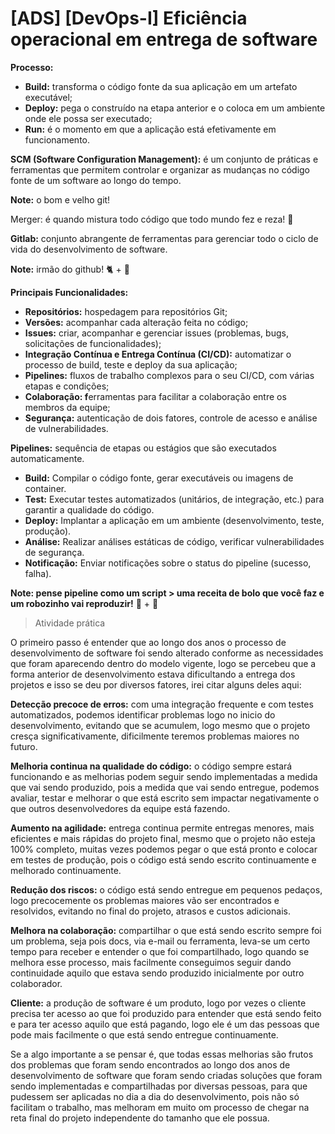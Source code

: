 # [ADS] [DevOps-I] Eficiência operacional em entrega de software

**Processo:** 

- **Build:**  transforma o código fonte da sua aplicação em um artefato executável;
- **Deploy:**  pega o construído na etapa anterior e o coloca em um ambiente onde ele possa ser executado;
- **Run:** é o momento em que a aplicação está efetivamente em funcionamento.

**SCM (Software Configuration Management):** é um conjunto de práticas e ferramentas que permitem controlar e organizar as mudanças no código fonte de um software ao longo do tempo.

**Note:** o bom e velho git!

Merger:  é quando mistura todo código que todo mundo fez e reza! 🙏

**Gitlab:** conjunto abrangente de ferramentas para gerenciar todo o ciclo de vida do desenvolvimento de software.

**Note:** irmão do github! 🐈 + 🐙

**Principais Funcionalidades:**

- **Repositórios:** hospedagem para repositórios Git;
- **Versões:** acompanhar cada alteração feita no código;
- **Issues:** criar, acompanhar e gerenciar issues (problemas, bugs, solicitações de funcionalidades);
- **Integração Contínua e Entrega Contínua (CI/CD):** automatizar o processo de build, teste e deploy da sua aplicação;
- **Pipelines:** fluxos de trabalho complexos para o seu CI/CD, com várias etapas e condições;
- **Colaboração: f**erramentas para facilitar a colaboração entre os membros da equipe;
- **Segurança:** autenticação de dois fatores, controle de acesso e análise de vulnerabilidades.

 **Pipelines:** sequência de etapas ou estágios que são executados automaticamente.

- **Build:** Compilar o código fonte, gerar executáveis ou imagens de container.
- **Test:** Executar testes automatizados (unitários, de integração, etc.) para garantir a qualidade do código.
- **Deploy:** Implantar a aplicação em um ambiente (desenvolvimento, teste, produção).
- **Análise:** Realizar análises estáticas de código, verificar vulnerabilidades de segurança.
- **Notificação:** Enviar notificações sobre o status do pipeline (sucesso, falha).

**Note: pense pipeline como um script > uma receita de bolo que você faz e um robozinho vai reproduzir!**  🦊 + 🤖

> Atividade prática
> 

O primeiro passo é entender que ao longo dos anos o processo de desenvolvimento de software foi sendo alterado conforme as necessidades que foram aparecendo dentro do modelo vigente, logo se percebeu que a forma anterior de desenvolvimento estava dificultando a entrega dos projetos e isso se deu por diversos fatores, irei citar alguns deles aqui:

**Detecção precoce de erros:** com uma integração frequente e com testes automatizados, podemos identificar problemas logo no inicio do desenvolvimento, evitando que se acumulem, logo mesmo que o projeto cresça significativamente, dificilmente teremos problemas maiores no futuro.

**Melhoria continua na qualidade do código:** o código sempre estará funcionando e as melhorias podem seguir sendo implementadas a medida que vai sendo produzido, pois a medida que vai sendo entregue, podemos avaliar, testar e melhorar o que está escrito sem impactar negativamente o que outros desenvolvedores da equipe está fazendo.

**Aumento na agilidade:** entrega continua permite entregas menores, mais eficientes e mais rápidas do projeto final, mesmo que o projeto não esteja 100% completo, muitas vezes podemos pegar o que está pronto e colocar em testes de produção, pois o código está sendo escrito continuamente e melhorado continuamente.

**Redução dos riscos:** o código está sendo entregue em pequenos pedaços, logo precocemente os problemas maiores vão ser encontrados e resolvidos, evitando no final do projeto, atrasos e custos adicionais.

**Melhora na colaboração:** compartilhar o que está sendo escrito sempre foi um problema, seja pois docs, via e-mail ou ferramenta, leva-se um certo tempo para receber e entender o que foi compartilhado, logo quando se melhora esse processo, mais facilmente conseguimos seguir dando continuidade aquilo que estava sendo produzido inicialmente por outro colaborador. 

**Cliente:** a produção de software é um produto, logo por vezes o cliente precisa ter acesso ao que foi produzido para entender que está sendo feito e para ter acesso aquilo que está pagando, logo ele é um das pessoas que pode mais facilmente o que está sendo entregue continuamente.

Se a algo importante a se pensar é, que todas essas melhorias são frutos dos problemas que foram sendo encontrados ao longo dos anos de desenvolvimento de software que foram sendo criadas soluções que foram sendo implementadas e compartilhadas por diversas pessoas, para que pudessem ser aplicadas no dia a dia do desenvolvimento, pois não só facilitam o trabalho, mas melhoram em muito om processo de chegar na reta final do projeto independente do tamanho que ele possua.